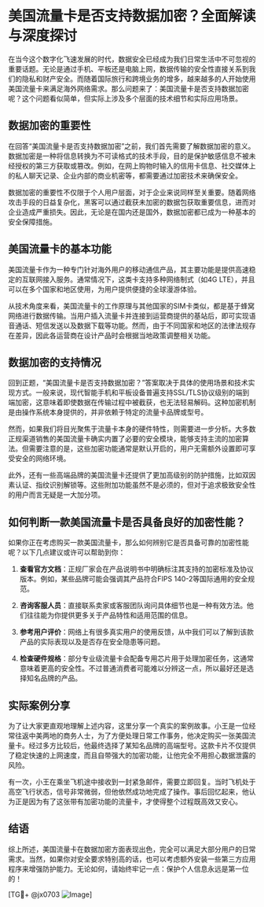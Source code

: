 # 美国流量卡是否支持数据加密？全面解读与深度探讨

在当今这个数字化飞速发展的时代，数据安全已经成为我们日常生活中不可忽视的重要话题。无论是通过手机、平板还是电脑上网，数据传输的安全性直接关系到我们的隐私和财产安全。而随着国际旅行和跨境业务的增多，越来越多的人开始使用美国流量卡来满足海外网络需求。那么问题来了：美国流量卡是否支持数据加密呢？这个问题看似简单，但实际上涉及多个层面的技术细节和实际应用场景。

## 数据加密的重要性

在回答“美国流量卡是否支持数据加密”之前，我们首先需要了解数据加密的意义。数据加密是一种将信息转换为不可读格式的技术手段，目的是保护敏感信息不被未经授权的第三方获取或篡改。例如，在网上购物时输入的信用卡信息、社交媒体上的私人聊天记录、企业内部的商业机密等，都需要通过加密技术来确保安全。

数据加密的重要性不仅限于个人用户层面，对于企业来说同样至关重要。随着网络攻击手段的日益复杂化，黑客可以通过截获未加密的数据包获取重要信息，进而对企业造成严重损失。因此，无论是在国内还是国外，数据加密都已成为一种基本的安全保障措施。

## 美国流量卡的基本功能

美国流量卡作为一种专门针对海外用户的移动通信产品，其主要功能是提供高速稳定的互联网接入服务。通常情况下，这类卡支持多种网络制式（如4G LTE），并且可以在多个国家和地区使用，为用户提供便捷的全球漫游体验。

从技术角度来看，美国流量卡的工作原理与其他国家的SIM卡类似，都是基于蜂窝网络进行数据传输。当用户插入流量卡并连接到运营商提供的基站后，即可实现语音通话、短信发送以及数据下载等功能。然而，由于不同国家和地区的法律法规存在差异，因此各运营商在设计产品时会根据当地政策调整相关功能。

## 数据加密的支持情况

回到正题，“美国流量卡是否支持数据加密？”答案取决于具体的使用场景和技术实现方式。一般来说，现代智能手机和平板设备普遍支持SSL/TLS协议级别的端到端加密，这意味着即使数据在传输过程中被截获，也无法轻易解码。这种加密机制是由操作系统本身提供的，并非依赖于特定的流量卡品牌或型号。

然而，如果我们将目光聚焦于流量卡本身的硬件特性，则需要进一步分析。大多数正规渠道销售的美国流量卡确实内置了必要的安全模块，能够支持主流的加密算法。但需要注意的是，这些加密功能通常是默认开启的，用户无需额外设置即可享受安全的网络环境。

此外，还有一些高端品牌的美国流量卡还提供了更加高级别的防护措施，比如双因素认证、指纹识别解锁等。这些附加功能虽然不是必须的，但对于追求极致安全性的用户而言无疑是一大加分项。

## 如何判断一款美国流量卡是否具备良好的加密性能？

如果你正在考虑购买一款美国流量卡，那么如何辨别它是否具备可靠的加密性能呢？以下几点建议或许可以帮助到你：

1. **查看官方文档**：正规厂家会在产品说明书中明确标注其支持的加密标准及协议版本。例如，某些品牌可能会强调其产品符合FIPS 140-2等国际通用的安全规范。
   
2. **咨询客服人员**：直接联系卖家或客服团队询问具体细节也是一种有效方法。他们往往能为你提供更多关于产品特性和适用范围的信息。
   
3. **参考用户评价**：网络上有很多真实用户的使用反馈，从中我们可以了解到该款产品的实际表现以及是否存在安全隐患等问题。

4. **检查硬件规格**：部分专业级流量卡会配备专用芯片用于处理加密任务，这通常意味着更高的安全性。不过普通消费者可能难以分辨这一点，所以最好还是选择知名品牌的产品。

## 实际案例分享

为了让大家更直观地理解上述内容，这里分享一个真实的案例故事。小王是一位经常往返中美两地的商务人士，为了方便处理日常工作事务，他决定购买一张美国流量卡。经过多方比较后，他最终选择了某知名品牌的高端型号。这款卡片不仅提供了稳定快速的上网速度，而且自带强大的加密功能，让他完全不用担心数据泄露的风险。

有一次，小王在乘坐飞机途中接收到一封紧急邮件，需要立即回复。当时飞机处于高空飞行状态，信号非常微弱，但他依然成功地完成了操作。事后回忆起来，他认为正是因为有了这张带有加密功能的流量卡，才使得整个过程既高效又安心。

## 结语

综上所述，美国流量卡在数据加密方面表现出色，完全可以满足大部分用户的日常需求。当然，如果你对安全要求特别高的话，也可以考虑额外安装一些第三方应用程序来增强防护能力。无论如何，请始终牢记一点：保护个人信息永远是第一位的！

[TG💪+ @jx0703 ![Image](https://github.com/user-attachments/assets/dbca1d08-cadb-493c-b0ec-ad6f7a83f270)]